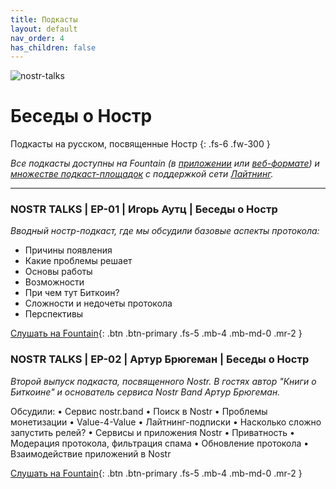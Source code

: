 ```yaml
---
title: Подкасты 
layout: default
nav_order: 4
has_children: false
---
```


![nostr-talks](https://nostr.build/p/nb6151.png)

# Беседы о Ностр

Подкасты на русском, посвященные Ностр
{: .fs-6 .fw-300 }

_Все подкасты доступны на Fountain (в [приложении](https://fountain.fm/tony_lightning?code=6ded00e540) или [веб-формате](https://fountain.fm/show/chmjnVB1ZkSY3MC2FxY8)) и [множестве подкаст-площадок](https://podcastindex.org/apps?elements=Value) с поддержкой сети [Лайтнинг](https://www.21ideas.org/theory-lightning-why-lightning/)._

***

### NOSTR TALKS | EP-01 | Игорь Аутц | Беседы о Ностр

_Вводный ностр-подкаст, где мы обсудили базовые аспекты протокола:_

* Причины появления
* Какие проблемы решает
* Основы работы
* Возможности
* При чем тут Биткоин?
* Сложности и недочеты протокола
* Перспективы

[Слушать на Fountain](https://fountain.fm/episode/14740921608){: .btn .btn-primary .fs-5 .mb-4 .mb-md-0 .mr-2 }

### NOSTR TALKS | EP-02 | Артур Брюгеман | Беседы о Ностр

_Второй выпуск подкаста, посвященного Nostr. В гостях автор "Книги о Биткоине" и основатель сервиса Nostr Band Артур Брюгеман._

Обсудили:
• Сервис nostr.band
• Поиск в Nostr
• Проблемы монетизации
• Value-4-Value
• Лайтнинг-подписки
• Насколько сложно запустить релей?
• Сервисы и приложения Nostr
• Приватность
• Модерация протокола, фильтрация спама
• Обновление протокола 
• Взаимодействие приложений в Nostr

[Слушать на Fountain](https://fountain.fm/episode/15088701450){: .btn .btn-primary .fs-5 .mb-4 .mb-md-0 .mr-2 }
